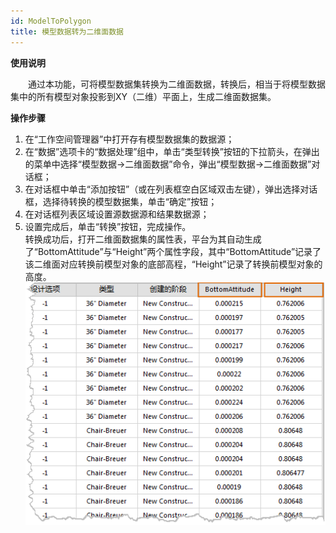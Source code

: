 ```yaml
---
id: ModelToPolygon
title: 模型数据转为二维面数据
---
```

**使用说明**

　　通过本功能，可将模型数据集转换为二维面数据，转换后，相当于将模型数据集中的所有模型对象投影到XY（二维）平面上，生成二维面数据集。

**操作步骤**

  1. 在“工作空间管理器”中打开存有模型数据集的数据源；
  2. 在“数据”选项卡的“数据处理”组中，单击“类型转换”按钮的下拉箭头，在弹出的菜单中选择“模型数据->二维面数据”命令，弹出“模型数据->二维面数据”对话框；
  3. 在对话框中单击“添加按钮”（或在列表框空白区域双击左键），弹出选择对话框，选择待转换的模型数据集，单击“确定”按钮；
  4. 在对话框列表区域设置源数据源和结果数据源；
  5. 设置完成后，单击“转换”按钮，完成操作。  
转换成功后，打开二维面数据集的属性表，平台为其自动生成了“BottomAttitude”与“Height”两个属性字段，其中“BottomAttitude”记录了该二维面对应转换前模型对象的底部高程，“Height”记录了转换前模型对象的高度。  
![图：转换结果属性表新增字段 ](img/ModelToPolygon_Result.png)  
 
 
  
 

